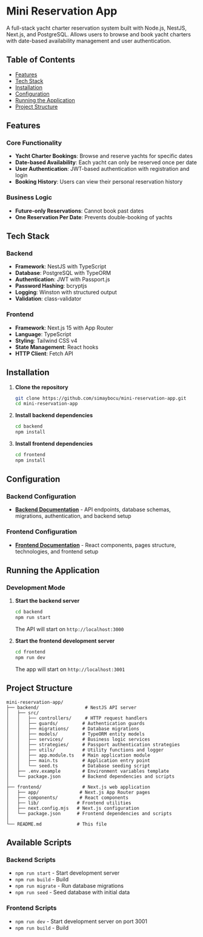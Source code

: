 # Mini Reservation App

A full-stack yacht charter reservation system built with Node.js, NestJS, Next.js, and PostgreSQL. Allows users to browse and book yacht charters with date-based availability management and user authentication.

## Table of Contents

- [Features](#features)
- [Tech Stack](#tech-stack)
- [Installation](#installation)
- [Configuration](#configuration)
- [Running the Application](#running-the-application)
- [Project Structure](#project-structure)

## Features

### Core Functionality
- **Yacht Charter Bookings**: Browse and reserve yachts for specific dates
- **Date-based Availability**: Each yacht can only be reserved once per date
- **User Authentication**: JWT-based authentication with registration and login
- **Booking History**: Users can view their personal reservation history

### Business Logic
- **Future-only Reservations**: Cannot book past dates
- **One Reservation Per Date**: Prevents double-booking of yachts

## Tech Stack

### Backend
- **Framework**: NestJS with TypeScript
- **Database**: PostgreSQL with TypeORM
- **Authentication**: JWT with Passport.js
- **Password Hashing**: bcryptjs
- **Logging**: Winston with structured output
- **Validation**: class-validator

### Frontend
- **Framework**: Next.js 15 with App Router
- **Language**: TypeScript
- **Styling**: Tailwind CSS v4
- **State Management**: React hooks
- **HTTP Client**: Fetch API


## Installation

1. **Clone the repository**
   ```bash
   git clone https://github.com/simaybocu/mini-reservation-app.git
   cd mini-reservation-app
   ```

2. **Install backend dependencies**
   ```bash
   cd backend
   npm install
   ```

3. **Install frontend dependencies**
   ```bash
   cd frontend
   npm install
   ```

## Configuration

### Backend Configuration

- **[Backend Documentation](./backend/README.md)** - API endpoints, database schemas, migrations, authentication, and backend setup

### Frontend Configuration
- **[Frontend Documentation](./frontend/README.md)** - React components, pages structure, technologies, and frontend setup


## Running the Application

### Development Mode

1. **Start the backend server**
   ```bash
   cd backend
   npm run start
   ```
   The API will start on `http://localhost:3000`

2. **Start the frontend development server**
   ```bash
   cd frontend
   npm run dev
   ```
   The app will start on `http://localhost:3001`

## Project Structure

```
mini-reservation-app/
├── backend/                 # NestJS API server
│   ├── src/
│   │   ├── controllers/     # HTTP request handlers
│   │   ├── guards/         # Authentication guards
│   │   ├── migrations/     # Database migrations
│   │   ├── models/         # TypeORM entity models
│   │   ├── services/       # Business logic services
│   │   ├── strategies/     # Passport authentication strategies
│   │   ├── utils/          # Utility functions and logger
│   │   ├── app.module.ts   # Main application module
│   │   ├── main.ts         # Application entry point
│   │   └── seed.ts         # Database seeding script
│   ├── .env.example        # Environment variables template
│   └── package.json        # Backend dependencies and scripts
│
├── frontend/               # Next.js web application
│   ├── app/               # Next.js App Router pages
│   ├── components/        # React components
│   ├── lib/              # Frontend utilities
│   ├── next.config.mjs   # Next.js configuration
│   └── package.json      # Frontend dependencies and scripts
│
└── README.md             # This file
```

## Available Scripts

### Backend Scripts
- `npm run start` - Start development server
- `npm run build` - Build
- `npm run migrate` - Run database migrations
- `npm run seed` - Seed database with initial data

### Frontend Scripts
- `npm run dev` - Start development server on port 3001
- `npm run build` - Build
